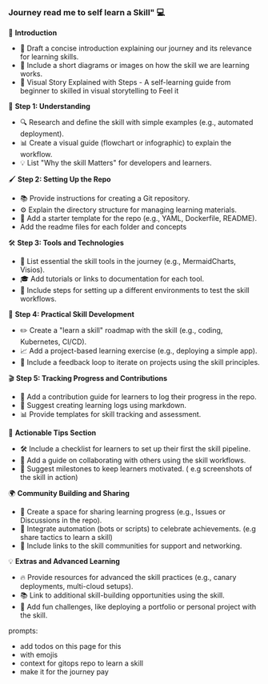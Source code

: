 ### Journey read me to self learn a Skill" 💻  

📖 **Introduction**  
- 📝 Draft a concise introduction explaining our journey and its relevance for learning skills.  
- 🎥 Include a short diagrams or images on how the skill we are learning works.
- 🚀 Visual Story Explained with Steps - A self-learning guide from beginner to skilled in visual storytelling to Feel it

🎨 **Step 1: Understanding**  
- 🔍 Research and define the skill with simple examples (e.g., automated deployment).  
- 📊 Create a visual guide (flowchart or infographic) to explain the workflow.  
- 💡 List "Why the skill Matters" for developers and learners.  

🖌️ **Step 2: Setting Up the Repo**  
- 📚 Provide instructions for creating a Git repository.  
- ⚙️ Explain the directory structure for managing learning materials.  
- 🚀 Add a starter template for the repo (e.g., YAML, Dockerfile, README).  
- Add the readme files for each folder and concepts

🛠️ **Step 3: Tools and Technologies**  
- 🔧 List essential the skill tools in the journey (e.g., MermaidCharts, Visios).  
- 🎓 Add tutorials or links to documentation for each tool.  
- 🧪 Include steps for setting up a different environments to test the skill workflows.  

🌟 **Step 4: Practical Skill Development**  
- ✏️ Create a "learn a skill" roadmap with the skill (e.g., coding, Kubernetes, CI/CD).  
- 📈 Add a project-based learning exercise (e.g., deploying a simple app).  
- 📜 Include a feedback loop to iterate on projects using the skill principles.  

🎬 **Step 5: Tracking Progress and Contributions**  
- 📂 Add a contribution guide for learners to log their progress in the repo.  
- 📝 Suggest creating learning logs using markdown.  
- 📊 Provide templates for skill tracking and assessment.  

📌 **Actionable Tips Section**  
- 🛠️ Include a checklist for learners to set up their first the skill pipeline.  
- 🤝 Add a guide on collaborating with others using the skill workflows.  
- 🎯 Suggest milestones to keep learners motivated. ( e.g screenshots of the skill in action)

🌍 **Community Building and Sharing**  
- 🌟 Create a space for sharing learning progress (e.g., Issues or Discussions in the repo).  
- 🤖 Integrate automation (bots or scripts) to celebrate achievements. (e.g share tactics to learn a skill)  
- 📣 Include links to the skill communities for support and networking.  

💡 **Extras and Advanced Learning**  
- 🔥 Provide resources for advanced the skill practices (e.g., canary deployments, multi-cloud setups).  
- 📚 Link to additional skill-building opportunities using the skill.  
- 🧩 Add fun challenges, like deploying a portfolio or personal project with the skill.  




prompts:
- add todos on this page for this
- with emojis
- context for gitops repo to learn a skill
- make it for the journey pay